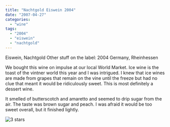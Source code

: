 ```yaml
---
title: "Nachtgold Eiswein 2004"
date: "2007-04-27"
categories:
  - "wine"
tags:
  - "2004"
  - "eiswein"
  - "nachtgold"
---
```


Eiswein, Nachtgold Other stuff on the label: 2004 Germany, Rheinhessen

We bought this wine on impulse at our local World Market. Ice wine is the toast of the vintner world this year and I was intrigued. I knew that ice wines are made from grapes that remain on the vine until the freeze but had no clue that meant it would be ridiculously sweet. This is most definitely a dessert wine.

It smelled of butterscotch and amaretto and seemed to drip sugar from the air. The taste was brown sugar and peach. I was afraid it would be too sweet overall, but it finished lightly.

![3 stars](http://www.rebeccagomezfarrell.com/wp-content/uploads/2009/02/rating_avocado1.gif "rating_avocado1")
